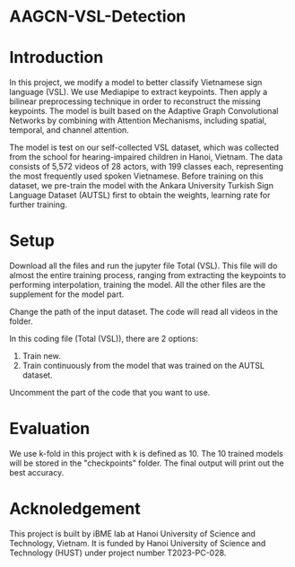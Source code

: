 # AAGCN-VSL-Detection
# Introduction
In this project, we modify a model to better classify Vietnamese sign language (VSL). We use Mediapipe to extract keypoints. Then apply a bilinear preprocessing technique in order to reconstruct the missing keypoints. The model is built based on the Adaptive Graph Convolutional Networks by combining with Attention Mechanisms, including spatial, temporal, and channel attention.

The model is test on our self-collected VSL dataset, which was collected from the school for hearing-impaired children in Hanoi, Vietnam. The data consists of 5,572 videos of 28 actors, with 199 classes each, representing the most frequently used spoken Vietnamese. Before training on this dataset, we pre-train the model with the Ankara University Turkish Sign Language Dataset (AUTSL) first to obtain the weights, learning rate for further training.

# Setup
Download all the files and run the jupyter file Total (VSL). This file will do almost the entire training process, ranging from extracting the keypoints to performing interpolation, training the model. All the other files are the supplement for the model part. 

Change the path of the input dataset. The code will read all videos in the folder.

In this coding file (Total (VSL)), there are 2 options:
1. Train new.
2. Train continuously from the model that was trained on the AUTSL dataset.

Uncomment the part of the code that you want to use.

# Evaluation
We use k-fold in this project with k is defined as 10. The 10 trained models will be stored in the "checkpoints" folder. The final output will print out the best accuracy.

# Acknoledgement
This project is built by iBME lab at Hanoi University of Science and Technology, Vietnam. It is funded by Hanoi University of Science and Technology (HUST) under project number T2023-PC-028.
